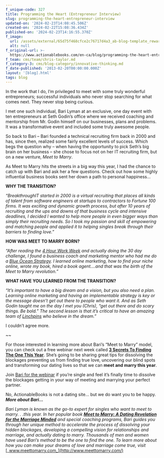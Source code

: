 ```yaml
---
f_unique-code: 327
title: Programming the Heart (Entrepreneur Interview)
slug: programming-the-heart-entrepreneur-interview
updated-on: '2024-02-23T14:08:45.506Z'
created-on: '2024-02-22T15:08:36.434Z'
published-on: '2024-02-23T14:16:55.370Z'
f_image:
  url: /assets/external/65d75f468cfce2c76717d4a3_ab-blog-template_reward.jpeg
  alt: null
f_original-url: >-
  https://www.actionablebooks.com/en-ca/blog/programming-the-heart-entrepreneur-interview/
f_team: cms/team/chris-taylor.md
f_category-3: cms/blog-category/innovative-thinking.md
f_date-published: '2013-02-20T00:00:00.000Z'
layout: '[blog].html'
tags: blog
---
```


In the work that I do, I’m privileged to meet with some truly wonderful entrepreneurs; successful individuals who never stop searching for what comes next. They never stop being curious.

I met one such individual, Bari Lyman at an exclusive, one day event with ten entrepreneurs at Seth Godin’s office where we received coaching and mentorship from Mr. Godin himself on our businesses, plans and problems. It was a transformative event and included some truly awesome people.

So back to Bari – Bari founded a technical recruiting firm back in 2000 and has, since then, realized some fairly excellent levels of success. Which begs the question why – when having the opportunity to pick Seth’s big brain on her business – she chose to focus not on her IT recruiting firm, but on a new venture, _Meet to Marry_.

As Meet to Marry hits the streets in a big way this year, I had the chance to catch up with Bari and ask her a few questions. Check out how some highly influential business books sent her down a path to personal happiness…

**WHY THE TRANSITION?**

_“BreakthroughIT started in 2000 is a virtual recruiting that places all kinds of talent from software engineers at startups to contractors to Fortune 100 firms. It was exciting and dynamic growth process, but after 10 years of recruiting and the ups and downs of that business cycle and intensive deadlines, I decided I wanted to help more people in even bigger ways than simply their recruiting needs. So I took my passion and skill of empowering and matching people and applied it to helping singles break through their barriers to finding love.”_

**HOW WAS MEET TO MARRY BORN?**

_“After reading the_ [_4 Hour Work Week_](https://www.actionablebooks.com/summaries/the-4-hour-workweek/) _and actually doing the 30 day challenge, I found a business coach and marketing mentor who had me do a_ [_Blue Ocean Strategy_](https://www.actionablebooks.com/summaries/blue-ocean-strategy/)_. I learned online marketing, how to find your niche online, wrote my book, hired a book agent….and that was the birth of the Meet to Marry revolution.”_

**WHAT HAVE YOU LEARNED FROM THE TRANSITION?**

_“It’s important to have a big dream and a vision, but you also need a plan. Learning online marketing and having an implementable strategy is key or the message doesn’t get out there to people who want it. And as Seth Godin taught me on the day I met you (Chris), “get out there and do scary things. Be bold.” The second lesson is that it’s critical to have an amazing team of_ [_Linchpins_](https://www.actionablebooks.com/summaries/linchpin/) _who believe in the dream.”_

I couldn’t agree more.

~~

For those interested in learning more about Bari’s “Meet to Marry” model, you can check out a free webinar next week called [**3 Secrets To Finding The One This Year**](https://ax999.infusionsoft.com/go/3secrets/actionable/). She’s going to be sharing great tips for dissolving the blockages preventing us from finding true love, uncovering our blind spots and transforming our dating lives so that we can **meet and marry this year**.

Join [Bari for the webinar](https://ax999.infusionsoft.com/go/3secrets/actionable/) if you’re single and feel it’s finally time to dissolve the blockages getting in your way of meeting and marrying your perfect partner.

No, ActionableBooks is not a dating site… but we do want you to be happy.  
**_More about Bari…_**

_Bari Lyman is known as the go-to expert for singles who want to meet to marry. . .this year. In her popular book_ [**_Meet to Marry: A Dating Revelation for the Marriage Minded_**](http://www.amazon.com/Meet-Marry-Dating-Revelation-Marriage-Minded/dp/0757316050/ref=sr_1_1?s=books&ie=UTF8&qid=1359549492&sr=1-1&keywords=meet+to+marry) _and special coaching programs, Bari guides you through her unique method to accelerate the process of dissolving your hidden blockages, developing a compelling vision for relationships and marriage, and actually dating to marry. Thousands of men and women have used Bari’s method to be the one to find the one. To learn more about how you can make your dreams of love and marriage come true, visit_ [_www.meettomarry.com_](http://www.meettomarry.com/)
